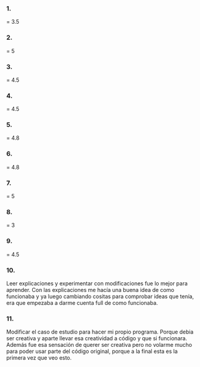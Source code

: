 ### 1. 
= 3.5
### 2. 
= 5
### 3. 
= 4.5
### 4. 
= 4.5
### 5. 
= 4.8
### 6. 
= 4.8
### 7. 
= 5
### 8. 
= 3
### 9. 
= 4.5
### 10.
Leer explicaciones y experimentar con modificaciones fue lo mejor para aprender. Con las explicaciones me hacía una buena idea de como funcionaba y ya luego cambiando cositas para comprobar ideas que tenía, era que empezaba a darme cuenta full de como funcionaba.

### 11.
Modificar el caso de estudio para hacer mi propio programa. Porque debia ser creativa y aparte llevar esa creatividad a código y que si funcionara. Además fue esa sensación de querer ser creativa pero no volarme mucho para poder usar parte del código original, porque a la final esta es la primera vez que veo esto.
